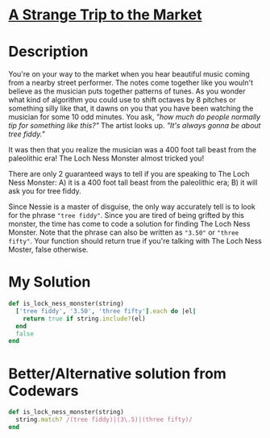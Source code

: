# [A Strange Trip to the Market](https://www.codewars.com/kata/55ccdf1512938ce3ac000056)

# Description
You're on your way to the market when you hear beautiful music coming from a nearby street performer. The notes come 
together like you wouln't believe as the musician puts together patterns of tunes. As you wonder what kind of algorithm 
you could use to shift octaves by 8 pitches or something silly like that, it dawns on you that you have been watching 
the musician for some 10 odd minutes. You ask, _"how much do people normally tip for something like this?"_ The artist 
looks up. _"It's always gonna be about tree fiddy."_

It was then that you realize the musician was a 400 foot tall beast from the paleolithic era! The Loch Ness Monster 
almost tricked you!

There are only 2 guaranteed ways to tell if you are speaking to The Loch Ness Monster: A) it is a 400 foot tall beast 
from the paleolithic era; B) it will ask you for tree fiddy.

Since Nessie is a master of disguise, the only way accurately tell is to look for the phrase `"tree fiddy"`. Since you 
are tired of being grifted by this monster, the time has come to code a solution for finding The Loch Ness Monster. Note
that the phrase can also be written as `"3.50"` or `"three fifty"`. Your function should return true if you're talking 
with The Loch Ness Moster, false otherwise.

# My Solution
```ruby
def is_lock_ness_monster(string)
  ['tree fiddy', '3.50', 'three fifty'].each do |el|
    return true if string.include?(el)
  end
  false
end
```

# Better/Alternative solution from Codewars
```ruby
def is_lock_ness_monster(string)
  string.match? /(tree fiddy)|(3\.5)|(three fifty)/
end
```

